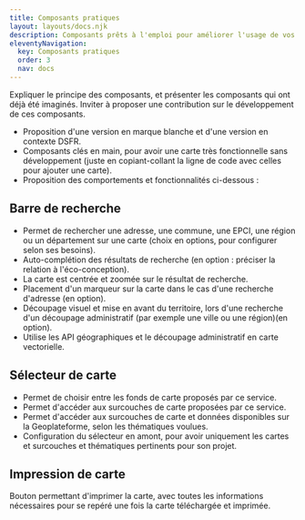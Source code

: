 ```yaml
---
title: Composants pratiques
layout: layouts/docs.njk
description: Composants prêts à l'emploi pour améliorer l'usage de vos cartes.
eleventyNavigation:
  key: Composants pratiques
  order: 3
  nav: docs
---
```




Expliquer le principe des composants, et présenter les composants qui ont déjà été imaginés. Inviter à proposer une contribution sur le développement de ces composants.

* Proposition d'une version en marque blanche et d'une version en contexte DSFR.
* Composants clés en main, pour avoir une carte très fonctionnelle sans développement (juste en copiant-collant la ligne de code avec celles pour ajouter une carte).
* Proposition des comportements et fonctionnalités ci-dessous :&#x20;

## Barre de recherche

* Permet de rechercher une adresse, une commune, une EPCI, une région ou un département sur une carte (choix en options, pour configurer selon ses besoins).
* Auto-complétion des résultats de recherche (en option : préciser la relation à l'éco-conception).
* La carte est centrée et zoomée sur le résultat de recherche.
* Placement d'un marqueur sur la carte dans le cas d'une recherche d'adresse (en option).
* Découpage visuel et mise en avant du territoire, lors d'une recherche d'un découpage administratif (par exemple une ville ou une région)(en option).
* Utilise les API géographiques et le découpage administratif en carte vectorielle.

## Sélecteur de carte

* Permet de choisir entre les fonds de carte proposés par ce service.
* Permet d'accéder aux surcouches de carte proposées par ce service.
* Permet d'accéder aux surcouches de carte et données disponibles sur la Geoplateforme, selon les thématiques voulues.
* Configuration du sélecteur en amont, pour avoir uniquement les cartes et surcouches et thématiques pertinents pour son projet.

## Impression de carte

Bouton permettant d'imprimer la carte, avec toutes les informations nécessaires pour se repéré une fois la carte téléchargée et imprimée.


